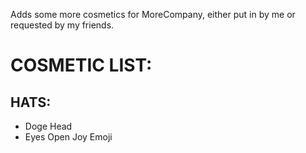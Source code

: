 Adds some more cosmetics for MoreCompany, either put in by me or requested by my friends.

# COSMETIC LIST:

## HATS:

- Doge Head
- Eyes Open Joy Emoji
